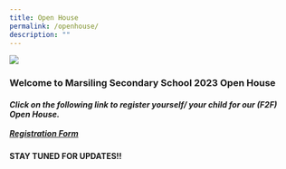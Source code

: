 ```yaml
---
title: Open House
permalink: /openhouse/
description: ""
---
```

![](/images/mss%20banner%201_3%20by%204%202023.jpg)

### **Welcome to Marsiling Secondary School 2023 Open House**

#####  Click on the following link to register yourself/ your child for our (F2F) Open House.  <br><br>[Registration Form](https://docs.google.com/forms/d/e/1FAIpQLSdb0rkosQODmGV4zOLYaN7WgOJyMupK6hddCFjvbT5liNOs2A/viewform)

#### **STAY TUNED FOR UPDATES!!**